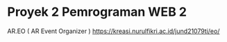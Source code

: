 # Proyek 2 Pemrograman WEB 2
AR.EO ( AR Event Organizer )
https://kreasi.nurulfikri.ac.id/jund21079ti/eo/
